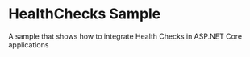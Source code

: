 # HealthChecks Sample

A sample that shows how to integrate Health Checks in ASP.NET Core applications
